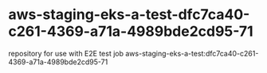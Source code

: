 # aws-staging-eks-a-test-dfc7ca40-c261-4369-a71a-4989bde2cd95-71
repository for use with E2E test job aws-staging-eks-a-test:dfc7ca40-c261-4369-a71a-4989bde2cd95-71
